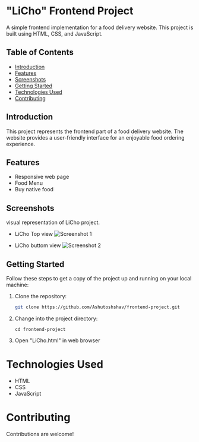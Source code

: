 # "LiCho" Frontend Project

A simple frontend implementation for a food delivery website. This project is built using HTML, CSS, and JavaScript.

## Table of Contents

- [Introduction](#introduction)
- [Features](#features)
- [Screenshots](#screenshots)
- [Getting Started](#getting-started)
- [Technologies Used](#technologies-used)
- [Contributing](#contributing)

## Introduction

This project represents the frontend part of a food delivery website. The website provides a user-friendly interface for an enjoyable food ordering experience.

## Features

- Responsive web page
- Food Menu
- Buy native food

## Screenshots

visual representation of LiCho project.

- LiCho Top view
![Screenshot 1](/LiCho/LiCho-assets/LiCho-Top%20Screenshot.png)

- LiCho buttom view
![Screenshot 2](/LiCho/LiCho-assets/LiCho-Buttom%20Screenshot.png)

## Getting Started

Follow these steps to get a copy of the project up and running on your local machine:

1. Clone the repository:

   ```bash
   git clone https://github.com/Ashutoshshav/frontend-project.git

2. Change into the project directory:
        
       cd frontend-project

3. Open "LiCho.html" in web browser

# Technologies Used

- HTML
- CSS
- JavaScript

# Contributing

Contributions are welcome!